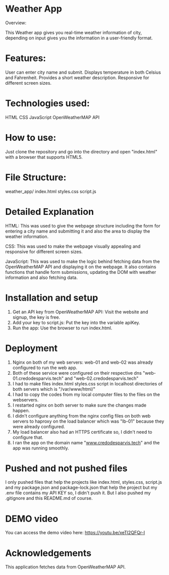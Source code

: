 # Weather App
Overview:

This Weather app gives you real-time weather information of city, depending on input
gives you the information in a user-friendly format.

# Features:

User can enter city name and submit.
Displays temperature in both Celsius and Fahrenheit.
Provides a short weather description.
Responsive for different screen sizes.

# Technologies used:

HTML
CSS
JavaScript
OpenWeatherMAP API

# How to use:

Just clone the repository and go into the directory and open "index.html" with a browser
that supports HTML5.

# File Structure:

weather_app/ index.html styles.css script.js

# Detailed Explanation

HTML: This was used to give the webpage structure including the form for entering a city name
and submitting it and also the area to display the weather information.

CSS: This was used to make the webpage visually appealing and responsive for different screen sizes.

JavaScript: This was used to make the logic behind fetching data from the OpenWeatherMAP API and 
displaying it on the webpage. It also contains functions that handle form submissions, updating the
DOM with weather information and also fetching data.

# Installation and setup

1. Get an API key from OpenWeatherMAP API: Visit the website and signup, the key is free.
2. Add your key to script.js: Put the key into the variable apiKey.
3. Run the app: Use the browser to run index.html.

# Deployment

1. Nginx on both of my web servers: web-01 and web-02 was already configured to run the web app.
2. Both of these service were configured on their respective dns "web-01.credodesparvis.tech" and "web-02.credodesparvis.tech"
3. I had to make files index.html styles.css script in localhost directories of both servers which is "/var/www/html/"
4. I had to copy the codes from my local computer files to the files on the webservers.
5. I restarted nginx on both server to make sure the changes made happen.
6. I didn't configure anything from the nginx config files on both web servers to haproxy on the load balancer which was "lb-01"
because they were already configured.
7. My load balancer also had an HTTPS certificate so, I didn't need to configure that.
8. I ran the app on the domain name "www.credodesparvis.tech" and the app was running smoothly.

# Pushed and not pushed files

I only pushed files that help the projects like index.html, styles.css, script.js and my package.json and package-lock.json that
help the project but my .env file contains my API KEY so, I didn't push it. But I also pushed my .gitignore and this README.md of course.

# DEMO video

You can access the demo video here: https://youtu.be/xeTl2QFQr-I

# Acknowledgements

This application fetches data from OpenWeatherMAP API.